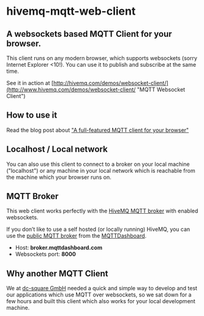hivemq-mqtt-web-client
======================

## A websockets based MQTT Client for your browser.

This client runs on any modern browser, which supports websockets (sorry Internet Explorer <10!).
You can use it to publish and subscribe at the same time.

See it in action at [http://hivemq.com/demos/websocket-client/](http://www.hivemq.com/demos/websocket-client/ "MQTT Websocket Client")

## How to use it

Read the blog post about ["A full-featured MQTT client for your browser"](http://www.hivemq.com/full-featured-mqtt-client-browser/ "A full-featured MQTT client for your browser")


## Localhost / Local network

You can also use this client to connect to a broker on your local machine ("localhost") or any machine in your local network which is reachable from the machine which your browser runs on.



## MQTT Broker

This web client works perfectly with the [HiveMQ MQTT broker](http:://www.hivemq.com/ "HiveMQ MQTT Broker") with enabled websockets.

If you don’t like to use a self hosted (or locally running) HiveMQ, you can use the [public MQTT broker](http://www.hivemq.com/showcase/public-mqtt-broker/ "Public MQTT Server") from the [MQTTDashboard](http://www.mqttdashboard.com/ "MQTT Dashboard").

* Host: **broker.mqttdashboard.com**
* Websockets port: **8000**


## Why another MQTT Client

We at [dc-square GmbH](http://www.dc-square.de/en/ "dc-square GmbH") needed a quick and simple way to develop and test our applications which use MQTT over websockets, so we sat down for a few hours and built this client which also works for your local development machine.